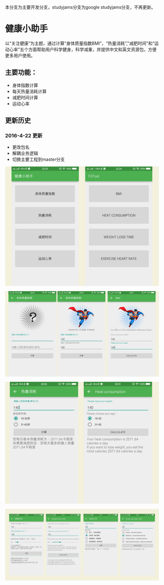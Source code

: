 本分支为主要开发分支，studyjams分支为google studyjams分支，不再更新。

# 健康小助手
以“关注健康”为主题，通过计算“身体质量指数BMI”，“热量消耗”,"减肥时间"和“运动心率”五个方面帮助用户科学健身，科学减重，并提供中文和英文资源包，方便更多用户使用。

## 主要功能：
+ 身体指数计算
+ 每天热量消耗计算
+ 减肥时间计算
+ 运动心率

## 更新历史
### 2016-4-22 更新
+ 更改包名
+ 解耦业务逻辑
+ 切换主要工程到master分支

![](screen/screen1.jpg)

![](screen/screen2.jpg)

![](screen/screen3.jpg)

![](screen/screen4.jpg)
